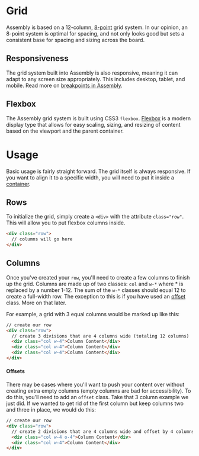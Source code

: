 # Grid
Assembly is based on a 12-column, [8-point](https://blog.prototypr.io/the-8pt-grid-consistent-spacing-in-ui-design-with-sketch-577e4f0fd520) grid system.  In our opinion, an 8-point system is optimal for spacing, and not only looks good but sets a consistent base for spacing and sizing across the board.

## Responsiveness
The grid system built into Assembly is also responsive, meaning it can adapt to any screen size appropriately.  This includes desktop, tablet, and mobile.  Read more on [breakpoints in Assembly](./breakpoints.md).

## Flexbox
The Assembly grid system is built using CSS3 `flexbox`.  [Flexbox](https://developer.mozilla.org/en-US/docs/Web/CSS/flex) is a modern display type that allows for easy scaling, sizing, and resizing of content based on the viewport and the parent container.

# Usage
Basic usage is fairly straight forward.  The grid itself is always responsive.  If you want to align it to a specific width, you will need to put it inside a [container](./containers.md).

## Rows
To initialize the grid, simply create a `<div>` with the attribute `class="row"`.  This will allow you to put flexbox columns inside.
```html
<div class="row">
  // columns will go here
</div>
```

## Columns
Once you've created your `row`, you'll need to create a few columns to finish up the grid.  Columns are made up of two classes: `col` and `w-*` where * is replaced by a number 1-12.  The sum of the `w-*` classes should equal 12 to create a full-width row.  The exception to this is if you have used an [offset](#offsets) class.  More on that later.

For example, a grid with 3 equal columns would be marked up like this:
```html
// create our row
<div class="row">
  // create 3 divisions that are 4 columns wide (totaling 12 columns)
  <div class="col w-4">Column Content</div>
  <div class="col w-4">Column Content</div>
  <div class="col w-4">Column Content</div>
</div>
```

#### Offsets
There may be cases where you'll want to push your content over without creating extra empty columns (empty columns are bad for accessibility).  To do this, you'll need to add an `offset` class.  Take that 3 column example we just did.  If we wanted to get rid of the first column but keep columns two and three in place, we would do this:
```html
// create our row
<div class="row">
  // create 2 divisions that are 4 columns wide and offset by 4 columns (totaling 12 columns)
  <div class="col w-4 o-4">Column Content</div>
  <div class="col w-4">Column Content</div>
</div>
```